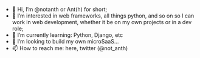 - 👋 Hi, I’m @notanth or Ant(h) for short;
- 👀 I’m interested in web frameworks, all things python, and so on so I can work in web development, whether it be on my own projects or in a dev role; 
- 🌱 I’m currently learning: Python, Django, etc 
- 💞️ I’m looking to build my own microSaaS...
- 📫 How to reach me: here, twitter (@not_anth)

<!---
notanth/notanth is a ✨ special ✨ repository because its `README.md` (this file) appears on your GitHub profile.
You can click the Preview link to take a look at your changes.
--->
